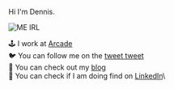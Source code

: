 Hi I'm Dennis.

![ME IRL](https://media.giphy.com/media/yLYxprqTTqEDK/giphy.gif)

🕹️ I work at [Arcade](https://arcade.co/)\
🐦 You can follow me on the [tweet tweet](https://twitter.com/jacquesporveau)\
📄 You can check out my [blog](https://escape-the-mud.dev)\
💼 You can check if I am doing find on [LinkedIn](https://ca.linkedin.com/in/dennis-marchand-ba0060103)\
